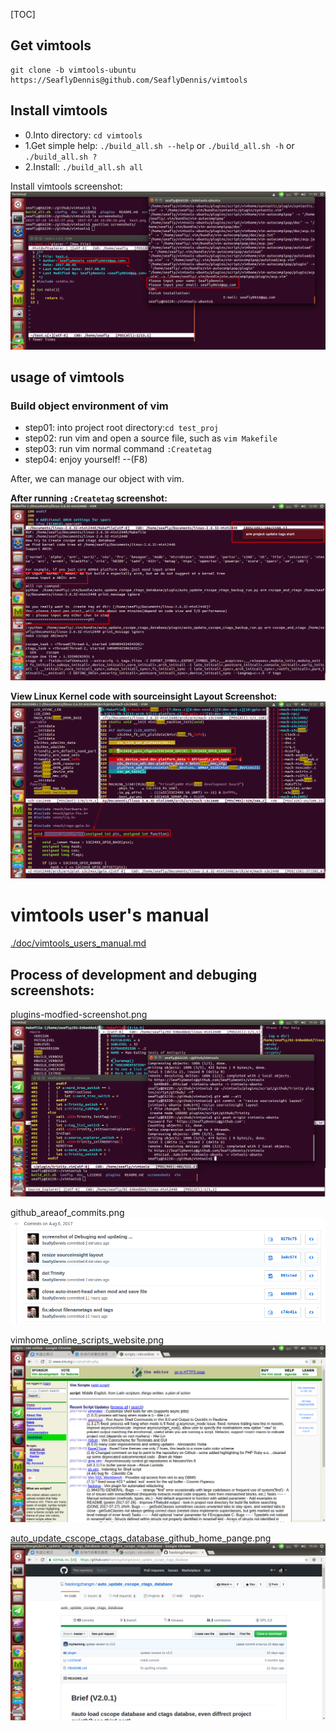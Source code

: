 [TOC]

## Get vimtools
``` shell
git clone -b vimtools-ubuntu https://SeaflyDennis@github.com/SeaflyDennis/vimtools
```

## Install vimtools
- 0.Into directory: `cd vimtools`
- 1.Get simple help: `./build_all.sh --help` or `./build_all.sh -h` or `./build_all.sh ?`
- 2.Install: `./build_all.sh all`

Install vimtools screenshot:
![./screenshots/vimtools-ubuntu-install-info.png](./screenshots/vimtools-ubuntu-install-info.png)

## usage of vimtools

### Build object environment of vim
- step01: into project root directory:`cd test_proj`
- step02: run vim and open a source file, such as `vim Makefile`
- step03: run vim normal command `:Createtag`
- step04: enjoy yourself!    --(F8)

After, we can manage our object with vim.

**After running `:Createtag` screenshot:**
![./screenshots/after_run_Createtag.png](./screenshots/after_run_Createtag.png)

**View Linux Kernel code with sourceinsight Layout Screenshot:**
![./screenshots/vimtools-ubuntu-sourceinsight-kernel-screenshot.png](./screenshots/vimtools-ubuntu-sourceinsight-kernel-screenshot.png)

# vimtools user's manual

[./doc/vimtools_users_manual.md](https://github.com/SeaflyDennis/vimtools/blob/vimtools-ubuntu/doc/vimtools_users_manual.md)

## Process of development and debuging screenshots:

plugins-modfied-screenshot.png
![./screenshots/201708061930-plugins-modfied-screenshot.png](./screenshots/201708061930-plugins-modfied-screenshot.png)

github_areaof_commits.png
![./screenshots/201708061942-github_areaof_commits.png](./screenshots/201708061942-github_areaof_commits.png)

vimhome_online_scripts_website.png
![./screenshots/201708061948-vimhome_online_scripts_website.png](./screenshots/201708061948-vimhome_online_scripts_website.png)

[auto_update_cscope_ctags_database](https://github.com/haolongzhangm/auto_update_cscope_ctags_database)_github_home_pange.png
![./screenshots/201708061950-auto_update_cscope_ctags_database_github_home_pange.png](./screenshots/201708061950-auto_update_cscope_ctags_database_github_home_pange.png)
